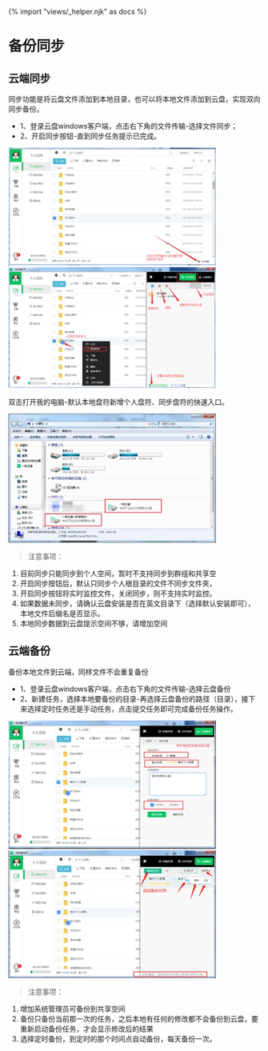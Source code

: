 {% import "views/_helper.njk" as docs %}

# 备份同步

## 云端同步

同步功能是将云盘文件添加到本地目录，也可以将本地文件添加到云盘，实现双向同步备份。

* 1、登录云盘windows客户端，点击右下角的文件传输-选择文件同步；
* 2、开启同步按钮-直到同步任务提示已完成。

<img src="images/sync-1.jpeg" class="img-responsive" alt="">

<img src="images/sync-2.jpeg" class="img-responsive" alt="">


双击打开我的电脑-默认本地盘符新增个人盘符、同步盘符的快速入口。

<img src="images/sync-3.jpeg" class="img-responsive" alt="">

>注意事项：
1. 目前同步只能同步到个人空间，暂时不支持同步到群组和共享空
2. 开启同步按钮后，默认只同步个人根目录的文件不同步文件夹，
3. 开启同步按钮将实时监控文件，关闭同步，则不支持实时监控。
4. 如果数据未同步，请确认云盘安装是否在英文目录下（选择默认安装即可），本地文件后缀名是否显示。
5. 本地同步数据到云盘提示空间不够，请增加空间


## 云端备份

备份本地文件到云端，同样文件不会重复备份


* 1、登录云盘windows客户端，点击右下角的文件传输-选择云盘备份
* 2、新建任务，选择本地要备份的目录-再选择云盘备份的路径（目录），接下来选择定时任务还是手动任务，点击提交任务即可完成备份任务操作。

<img src="images/sync-4.jpeg" class="img-responsive" alt="">

<img src="images/sync-5.jpeg" class="img-responsive" alt="">

>注意事项：
1. 增加系统管理员可备份到共享空间
2. 备份只备份当前那一次的任务，之后本地有任何的修改都不会备份到云盘，要重新启动备份任务，才会显示修改后的结果
3. 选择定时备份，到定时的那个时间点自动备份，每天备份一次。

